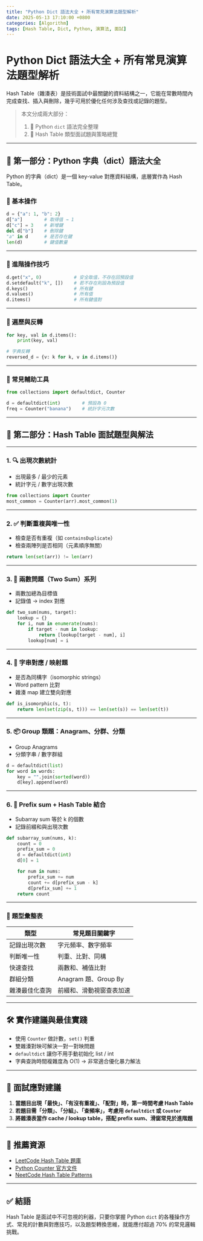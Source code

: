 ```yaml
---
title: "Python Dict 語法大全 + 所有常見演算法題型解析"
date: 2025-05-13 17:10:00 +0800
categories: [Algorithm]
tags: [Hash Table, Dict, Python, 演算法, 面試]
---
```


# Python Dict 語法大全 + 所有常見演算法題型解析

Hash Table（雜湊表）是技術面試中最關鍵的資料結構之一，它能在常數時間內完成查找、插入與刪除，幾乎可用於優化任何涉及查找或記錄的題型。

> 本文分成兩大部分：
> 1. 📘 Python `dict` 語法完全整理
> 2. 🧠 Hash Table 類型面試題與策略總覽

---

## 📘 第一部分：Python 字典（dict）語法大全

Python 的字典（dict）是一個 key-value 對應資料結構，底層實作為 Hash Table。

### 🔑 基本操作

```python
d = {"a": 1, "b": 2}
d["a"]        # 取得值 → 1
d["c"] = 3    # 新增鍵
del d["b"]    # 刪除鍵
"a" in d      # 是否存在鍵
len(d)        # 鍵值數量
```

---

### 🧠 進階操作技巧

```python
d.get("x", 0)            # 安全取值，不存在回預設值
d.setdefault("k", [])    # 若不存在則設為預設值
d.keys()                 # 所有鍵
d.values()               # 所有值
d.items()                # 所有鍵值對
```

---

### 🔁 遍歷與反轉

```python
for key, val in d.items():
    print(key, val)

# 字典反轉
reversed_d = {v: k for k, v in d.items()}
```

---

### 🔧 常見輔助工具

```python
from collections import defaultdict, Counter

d = defaultdict(int)        # 預設為 0
freq = Counter("banana")    # 統計字元次數
```

---

## 🧠 第二部分：Hash Table 面試題型與解法

---

### 1. 🔍 出現次數統計

* 出現最多 / 最少的元素
* 統計字元 / 數字出現次數

```python
from collections import Counter
most_common = Counter(arr).most_common(1)
```

---

### 2. ✅ 判斷重複與唯一性

* 檢查是否有重複（如 `containsDuplicate`）
* 檢查兩陣列是否相同（元素順序無關）

```python
return len(set(arr)) != len(arr)
```

---

### 3. 🧩 兩數問題（Two Sum）系列

* 兩數加總為目標值
* 記錄值 → index 對應

```python
def two_sum(nums, target):
    lookup = {}
    for i, num in enumerate(nums):
        if target - num in lookup:
            return [lookup[target - num], i]
        lookup[num] = i
```

---

### 4. 🧠 字串對應 / 映射題

* 是否為同構字（isomorphic strings）
* Word pattern 比對
* 雜湊 map 建立雙向對應

```python
def is_isomorphic(s, t):
    return len(set(zip(s, t))) == len(set(s)) == len(set(t))
```

---

### 5. 📦 Group 類題：Anagram、分群、分類

* Group Anagrams
* 分類字串 / 數字群組

```python
d = defaultdict(list)
for word in words:
    key = "".join(sorted(word))
    d[key].append(word)
```

---

### 6. 🧮 Prefix sum + Hash Table 結合

* Subarray sum 等於 k 的個數
* 記錄前綴和與出現次數

```python
def subarray_sum(nums, k):
    count = 0
    prefix_sum = 0
    d = defaultdict(int)
    d[0] = 1

    for num in nums:
        prefix_sum += num
        count += d[prefix_sum - k]
        d[prefix_sum] += 1
    return count
```

---

### 📑 題型彙整表

| 類型      | 常見題目關鍵字            |
| ------- | ------------------ |
| 記錄出現次數  | 字元頻率、數字頻率          |
| 判斷唯一性   | 判重、比對、同構           |
| 快速查找    | 兩數和、補值比對           |
| 群組分類    | Anagram 題、Group By |
| 雜湊最佳化查詢 | 前綴和、滑動視窗查表加速       |

---

## 🛠 實作建議與最佳實踐

* 使用 `Counter` 做計數，`set()` 判重
* 雙雜湊對映可解決一對一對映問題
* `defaultdict` 讓你不用手動初始化 list / int
* 字典查詢時間複雜度為 O(1) → 非常適合優化暴力解法

---

## 🧾 面試應對建議

1. **當題目出現「最快」、「有沒有重複」、「配對」時，第一時間考慮 Hash Table**
2. **若題目需「分類」、「分組」、「查頻率」，考慮用 `defaultdict` 或 `Counter`**
3. **將雜湊表當作 cache / lookup table，搭配 prefix sum、滑窗常見於進階題**

---

## 📘 推薦資源

* [LeetCode Hash Table 題庫](https://leetcode.com/tag/hash-table/)
* [Python Counter 官方文件](https://docs.python.org/3/library/collections.html#collections.Counter)
* [NeetCode Hash Table Patterns](https://neetcode.io/)

---

## ✅ 結語

Hash Table 是面試中不可忽視的利器，只要你掌握 Python `dict` 的各種操作方式、常見的計數與對應技巧，以及題型轉換思維，就能應付超過 70% 的常見邏輯挑戰。